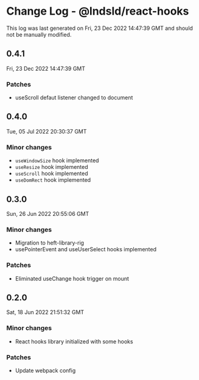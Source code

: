 # Change Log - @lndsld/react-hooks

This log was last generated on Fri, 23 Dec 2022 14:47:39 GMT and should not be manually modified.

## 0.4.1
Fri, 23 Dec 2022 14:47:39 GMT

### Patches

- useScroll defaut listener changed to document

## 0.4.0
Tue, 05 Jul 2022 20:30:37 GMT

### Minor changes

- `useWindowSize` hook implemented
- `useResize` hook implemented
- `useScroll` hook implemented
- `useDomRect` hook implemented

## 0.3.0
Sun, 26 Jun 2022 20:55:06 GMT

### Minor changes

- Migration to heft-library-rig
- usePointerEvent and useUserSelect hooks implemented

### Patches

- Eliminated useChange hook trigger on mount

## 0.2.0
Sat, 18 Jun 2022 21:51:32 GMT

### Minor changes

- React hooks library initialized with some hooks

### Patches

- Update webpack config

